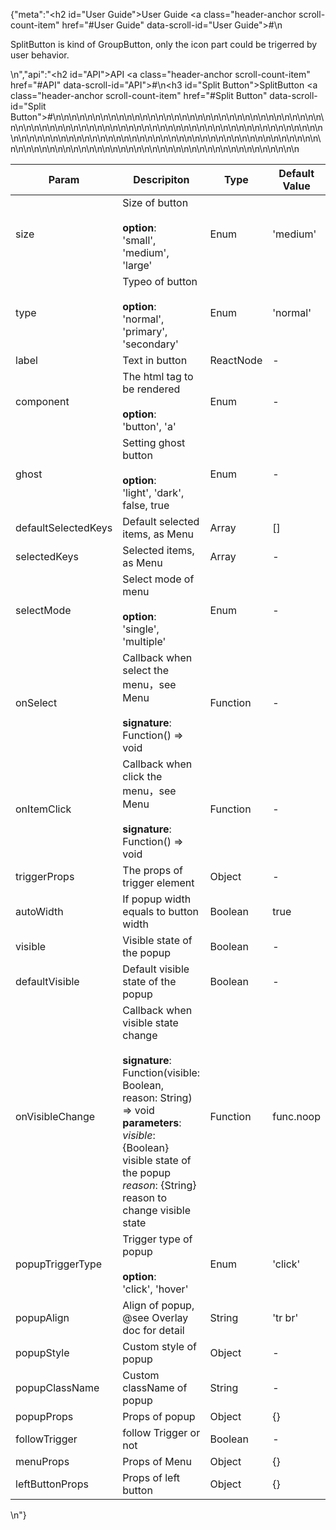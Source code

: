 {"meta":"<h2 id=\"User Guide\">User Guide <a class=\"header-anchor scroll-count-item\" href=\"#User Guide\" data-scroll-id=\"User Guide\">#</a></h2>\n<p>SplitButton is kind of GroupButton, only the icon part could be trigerred by user behavior.</p>\n","api":"<h2 id=\"API\">API <a class=\"header-anchor scroll-count-item\" href=\"#API\" data-scroll-id=\"API\">#</a></h2>\n<h3 id=\"Split Button\">SplitButton <a class=\"header-anchor scroll-count-item\" href=\"#Split Button\" data-scroll-id=\"Split Button\">#</a></h3>\n<table>\n<thead>\n<tr>\n<th>Param</th>\n<th>Descripiton</th>\n<th>Type</th>\n<th>Default Value</th>\n</tr>\n</thead>\n<tbody>\n<tr>\n<td>size</td>\n<td>Size of button<br><br><strong>option</strong>:<br>'small', 'medium', 'large'</td>\n<td>Enum</td>\n<td>'medium'</td>\n</tr>\n<tr>\n<td>type</td>\n<td>Typeo of button<br><br><strong>option</strong>:<br>'normal', 'primary', 'secondary'</td>\n<td>Enum</td>\n<td>'normal'</td>\n</tr>\n<tr>\n<td>label</td>\n<td>Text in button</td>\n<td>ReactNode</td>\n<td>-</td>\n</tr>\n<tr>\n<td>component</td>\n<td>The html tag to be rendered<br><br><strong>option</strong>:<br>'button', 'a'</td>\n<td>Enum</td>\n<td>-</td>\n</tr>\n<tr>\n<td>ghost</td>\n<td>Setting ghost button <br><br><strong>option</strong>:<br>'light', 'dark', false, true</td>\n<td>Enum</td>\n<td>-</td>\n</tr>\n<tr>\n<td>defaultSelectedKeys</td>\n<td>Default selected items, as Menu</td>\n<td>Array</td>\n<td>[]</td>\n</tr>\n<tr>\n<td>selectedKeys</td>\n<td>Selected items, as Menu</td>\n<td>Array</td>\n<td>-</td>\n</tr>\n<tr>\n<td>selectMode</td>\n<td>Select mode of menu<br><br><strong>option</strong>:<br>'single', 'multiple'</td>\n<td>Enum</td>\n<td>-</td>\n</tr>\n<tr>\n<td>onSelect</td>\n<td>Callback when select the menu，see Menu<br><br><strong>signature</strong>:<br>Function() =&gt; void</td>\n<td>Function</td>\n<td>-</td>\n</tr>\n<tr>\n<td>onItemClick</td>\n<td>Callback when click the menu，see Menu<br><br><strong>signature</strong>:<br>Function() =&gt; void</td>\n<td>Function</td>\n<td>-</td>\n</tr>\n<tr>\n<td>triggerProps</td>\n<td>The props of trigger element</td>\n<td>Object</td>\n<td>-</td>\n</tr>\n<tr>\n<td>autoWidth</td>\n<td>If popup width equals to button width</td>\n<td>Boolean</td>\n<td>true</td>\n</tr>\n<tr>\n<td>visible</td>\n<td>Visible state of the popup</td>\n<td>Boolean</td>\n<td>-</td>\n</tr>\n<tr>\n<td>defaultVisible</td>\n<td>Default visible state of the popup</td>\n<td>Boolean</td>\n<td>-</td>\n</tr>\n<tr>\n<td>onVisibleChange</td>\n<td>Callback when visible state change<br><br><strong>signature</strong>:<br>Function(visible: Boolean, reason: String) =&gt; void<br><strong>parameters</strong>:<br><em>visible</em>: {Boolean} visible state of the popup<br><em>reason</em>: {String} reason to change visible state</td>\n<td>Function</td>\n<td>func.noop</td>\n</tr>\n<tr>\n<td>popupTriggerType</td>\n<td>Trigger type of popup<br><br><strong>option</strong>:<br>'click', 'hover'</td>\n<td>Enum</td>\n<td>'click'</td>\n</tr>\n<tr>\n<td>popupAlign</td>\n<td>Align of popup, @see Overlay doc for detail</td>\n<td>String</td>\n<td>'tr br'</td>\n</tr>\n<tr>\n<td>popupStyle</td>\n<td>Custom style of popup</td>\n<td>Object</td>\n<td>-</td>\n</tr>\n<tr>\n<td>popupClassName</td>\n<td>Custom className of popup</td>\n<td>String</td>\n<td>-</td>\n</tr>\n<tr>\n<td>popupProps</td>\n<td>Props of popup</td>\n<td>Object</td>\n<td>{}</td>\n</tr>\n<tr>\n<td>followTrigger</td>\n<td>follow Trigger or not</td>\n<td>Boolean</td>\n<td>-</td>\n</tr>\n<tr>\n<td>menuProps</td>\n<td>Props of Menu</td>\n<td>Object</td>\n<td>{}</td>\n</tr>\n<tr>\n<td>leftButtonProps</td>\n<td>Props of left button</td>\n<td>Object</td>\n<td>{}</td>\n</tr>\n</tbody>\n</table>\n"}
